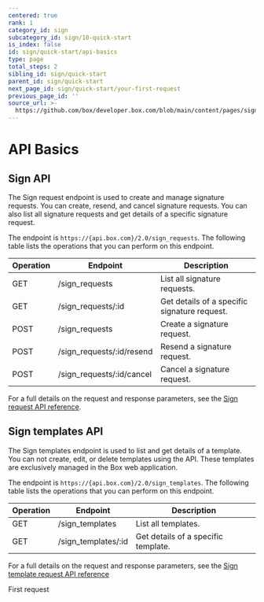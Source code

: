 ```yaml
---
centered: true
rank: 1
category_id: sign
subcategory_id: sign/10-quick-start
is_index: false
id: sign/quick-start/api-basics
type: page
total_steps: 2
sibling_id: sign/quick-start
parent_id: sign/quick-start
next_page_id: sign/quick-start/your-first-request
previous_page_id: ''
source_url: >-
  https://github.com/box/developer.box.com/blob/main/content/pages/sign/10-quick-start/10-api-basics.md
---
```

# API Basics

## Sign API

The Sign request endpoint is used to create and manage signature requests.
You can create, resend, and cancel signature requests.
You can also list all signature requests and get details
of a specific signature request.

The endpoint is `https://{api.box.com}/2.0/sign_requests`.
The following table lists the operations that you can perform on this endpoint.

| Operation | Endpoint | Description |
| --- | --- | --- |
| GET | /sign_requests | List all signature requests. |
| GET | /sign_requests/:id | Get details of a specific signature request. |
| POST | /sign_requests | Create a signature request. |
| POST | /sign_requests/:id/resend | Resend a signature request. |
| POST | /sign_requests/:id/cancel | Cancel a signature request. |

For a full details on the request and response parameters, see the [Sign
request API reference][sign-api-reference].

## Sign templates API

The Sign templates endpoint is used to list and get details of a template.
You can not create, edit, or delete templates using the API. These templates
are exclusively managed in the Box web application.

The endpoint is `https://{api.box.com}/2.0/sign_templates`.
The following table lists the operations that you can perform on this endpoint.

| Operation | Endpoint | Description |
| --- | --- | --- |
| GET | /sign_templates | List all templates. |
| GET | /sign_templates/:id | Get details of a specific template. |

For a full details on the request and response parameters, see the [Sign
template request API reference][sign-api-template-ref]

<Next>

First request

</Next>

[sign-api-reference]:https://developer.box.com/reference/resources/sign-request/
[sign-api-template-ref]:https://developer.box.com/reference/resources/sign-template/